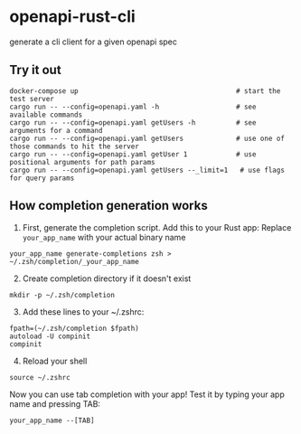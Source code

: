 # openapi-rust-cli

generate a cli client for a given openapi spec

## Try it out

```
docker-compose up                                       # start the test server
cargo run -- --config=openapi.yaml -h                   # see available commands
cargo run -- --config=openapi.yaml getUsers -h          # see arguments for a command
cargo run -- --config=openapi.yaml getUsers             # use one of those commands to hit the server
cargo run -- --config=openapi.yaml getUser 1            # use positional arguments for path params
cargo run -- --config=openapi.yaml getUsers --_limit=1   # use flags for query params
```

## How completion generation works
1. First, generate the completion script. Add this to your Rust app:
Replace `your_app_name` with your actual binary name
```
your_app_name generate-completions zsh > ~/.zsh/completion/_your_app_name
```

2. Create completion directory if it doesn't exist
```
mkdir -p ~/.zsh/completion
```

3. Add these lines to your ~/.zshrc:
```
fpath=(~/.zsh/completion $fpath)
autoload -U compinit
compinit
```

4. Reload your shell
```
source ~/.zshrc
```

Now you can use tab completion with your app!
Test it by typing your app name and pressing TAB:
```
your_app_name --[TAB]
```
